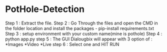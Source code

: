 # PotHole-Detection
Step 1 : Extract the file.
Step 2 : Go Through the files and open the CMD in the folder location and install the packages - pip-install requirements.txt
Step 3 : setup environment with your custom name(mine is pothole)
Step 4 : python app.py
step 5 : The GUI Dialougbix will appear with 3 option of :
                                                          *Images
                                                          *Video
                                                          *Live
step 6 : Select one and HIT RUN
